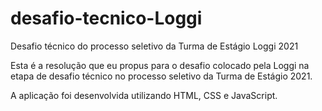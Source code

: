 # desafio-tecnico-Loggi
Desafio técnico do processo seletivo da Turma de Estágio Loggi 2021

Esta é a resolução que eu propus para o desafio colocado pela Loggi na etapa de desafio técnico no processo seletivo da Turma de Estágio 2021.

A aplicação foi desenvolvida utilizando HTML, CSS e JavaScript.
